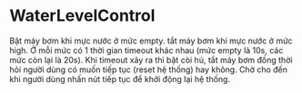 # WaterLevelControl
Bật máy bơm khi mực nước ở mức empty. tắt máy bơm khi mực nước ở mức high. Ở mỗi mức có 1 thời gian timeout khác nhau (mức empty là 10s, các mức còn lại là 20s). Khi timeout xảy ra thì bật còi hú, tắt máy bơm đồng thời hỏi người dùng có muốn tiếp tục (reset hệ thống) hay không. Chờ cho đến khi người dùng nhấn nút tiếp tục để khởi động lại hệ thống.
